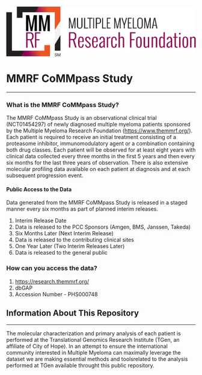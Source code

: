 ![MMRF Logo](/logos/MMRF_Square_Tag_3c_SM.jpeg)
# MMRF CoMMpass Study
****
### What is the MMRF CoMMpass Study?

The MMRF CoMMpass Study is an observational clinical trial (NCT01454297) of newly diagnosed multiple myeloma patients sponsored by the Multiple Myeloma Research Foundation (https://www.themmrf.org/).  Each patient is required to receive an initial treatment consisting of a proteasome inhibitor, immunomodulatory agent or a combination containing both drug classes. Each patient will be observed for at least eight years with clinical data collected every three months in the first 5 years and then every six months for the last three years of observation.  There is also extensive molecular profiling data available on each patient at diagnosis and at each subsequent progression event.

#### Public Access to the Data

Data generated from the MMRF CoMMpass Study is released in a staged manner every six months as part of planned interim releases.

1. Interim Release Date
  1. Data is released to the PCC Sponsors (Amgen, BMS, Janssen, Takeda)
2. Six Months Later (Next Interim Release)
  1. Data is released to the contributing clinical sites
3. One Year Later (Two Interim Releases Later)
  1. Data is released to the general public

### How can you access the data?

1. https://research.themmrf.org/
2. dbGAP
  1. Accession Number - PHS000748

## Information About This Repository
****
The molecular characterization and primary analysis of each patient is performed at the Translational Genomics Research Institute (TGen, an affiliate of City of Hope).  In an attempt to ensure the international community interested in Multiple Myeloma can maximally leverage the dataset we are making essential methods and toolsrelated to the analysis performed at TGen available throught this public repository.


